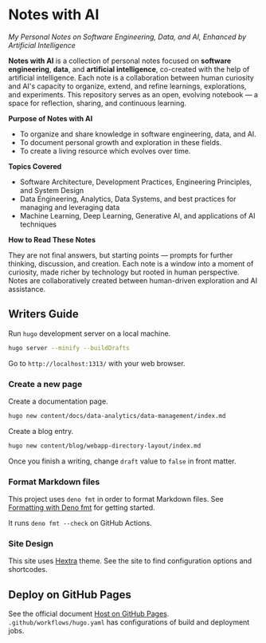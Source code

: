 # Notes with AI

_My Personal Notes on Software Engineering, Data, and AI, Enhanced by Artificial Intelligence_

**Notes with AI** is a collection of personal notes focused on **software engineering**, **data**, and **artificial
intelligence**, co-created with the help of artificial intelligence. Each note is a collaboration between human
curiosity and AI's capacity to organize, extend, and refine learnings, explorations, and experiments. This repository
serves as an open, evolving notebook — a space for reflection, sharing, and continuous learning.

**Purpose of Notes with AI**

- To organize and share knowledge in software engineering, data, and AI.
- To document personal growth and exploration in these fields.
- To create a living resource which evolves over time.

**Topics Covered**

- Software Architecture, Development Practices, Engineering Principles, and System Design
- Data Engineering, Analytics, Data Systems, and best practices for managing and leveraging data
- Machine Learning, Deep Learning, Generative AI, and applications of AI techniques

**How to Read These Notes**

They are not final answers, but starting points — prompts for further thinking, discussion, and creation. Each note is a
window into a moment of curiosity, made richer by technology but rooted in human perspective. Notes are collaboratively
created between human-driven exploration and AI assistance.

## Writers Guide

Run `hugo` development server on a local machine.

```bash
hugo server --minify --buildDrafts
```

Go to `http://localhost:1313/` with your web browser.

### Create a new page

Create a documentation page.

```bash
hugo new content/docs/data-analytics/data-management/index.md
```

Create a blog entry.

```bash
hugo new content/blog/webapp-directory-layout/index.md
```

Once you finish a writing, change `draft` value to `false` in front matter.

### Format Markdown files

This project uses `deno fmt` in order to format Markdown files. See
[Formatting with Deno fmt](https://docs.deno.com/examples/deno_fmt/) for getting started.

It runs `deno fmt --check` on GitHub Actions.

### Site Design

This site uses [Hextra](https://imfing.github.io/hextra/) theme. See the site to find configuration options and
shortcodes.

## Deploy on GitHub Pages

See the official document [Host on GitHub Pages](https://gohugo.io/host-and-deploy/host-on-github-pages/).
`.github/workflows/hugo.yaml` has configurations of build and deployment jobs.
